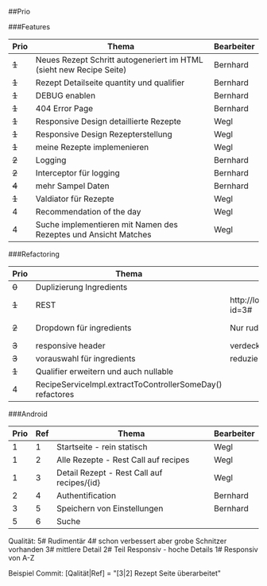 ##Prio

###Features

| Prio| Thema|Bearbeiter|
|---|---|---|
|<del> 1 | Neues Rezept Schritt autogeneriert im HTML (sieht new Recipe Seite) | Bernhard </del>
|<del> 1 | Rezept Detailseite quantity und qualifier | Bernhard </del>
|<del> 1 | DEBUG enablen | Bernhard</del>
|<del> 1 | 404 Error Page | Bernhard </del>
|<del> 1 | Responsive Design detaillierte Rezepte | Wegl</del>
|<del> 1 |  Responsive Design Rezepterstellung | Wegl </del>
|<del> 1 | meine Rezepte implemenieren |Wegl </del>
|<del> 2 | Logging|Bernhard</del>
|<del> 2 | Interceptor für logging|Bernhard</del>
|<del> 4 | mehr Sampel Daten|Bernhard</del>
|<del> 1 | Valdiator für Rezepte |Wegl</del>
| 4 | Recommendation of the day |Wegl
| 4 | Suche implementieren mit Namen des Rezeptes und Ansicht Matches | Wegl


###Refactoring

| Prio | Thema | Observed | Expected | Bearbeiter |
|---|---|---|---|---|
|<del> 0 | Duplizierung Ingredients</del> |  |  |
|<del> 1 | REST | http://localhost:8080/recipes?id=3# | http://localhost:8080/recipes/3 | Bernhard</del>
|<del> 2 | Dropdown für ingredients| Nur rudimentäre Auswahl | Auswahl passt sich an den Input an | Wegl</del>
|<del> 3 | responsive header| verdeckt formular | Header passt sich an | Wegl </del>
|<del> 3 | vorauswahl für ingredients | reduziert wenn schon gewählt | in eigene Service-Klasse | Bernhard</del>
|<del> 1 | Qualifier erweitern und auch nullable| | | Bernhard</del>
| 4 | RecipeServiceImpl.extractToControllerSomeDay() refactores|  |  |


###Android

| Prio |Ref| Thema |  Bearbeiter |
|---|---|---|---|
| 1 |1| Startseite - rein statisch|Wegl|
| 1 |2| Alle Rezepte - Rest Call auf recipes| Wegl|
| 1 |3| Detail Rezept - Rest Call auf recipes/{id}| Wegl |
| 2 |4| Authentification| Bernhard |
| 3 |5| Speichern von Einstellungen| Bernhard|
| 5 |6| Suche| |

Qualität:
5# Rudimentär
4# schon verbessert aber grobe Schnitzer vorhanden
3# mittlere Detail
2# Teil Responsiv - hoche Details
1# Responsiv von A-Z

Beispiel Commit: [Qalität|Ref] = "[3|2] Rezept Seite überarbeitet"